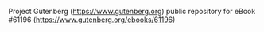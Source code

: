 Project Gutenberg (https://www.gutenberg.org) public repository for eBook #61196 (https://www.gutenberg.org/ebooks/61196)
